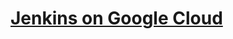 # [Jenkins on Google Cloud](https://www.jenkins.io/doc/tutorials/tutorials-for-installing-jenkins-on-Google-Cloud/)